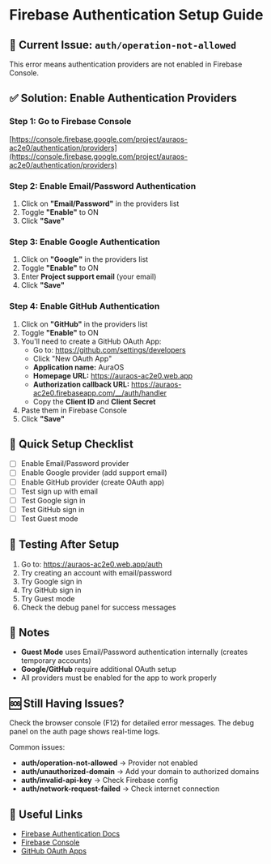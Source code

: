 # Firebase Authentication Setup Guide

## 🔴 Current Issue: `auth/operation-not-allowed`

This error means authentication providers are not enabled in Firebase Console.

## ✅ Solution: Enable Authentication Providers

### Step 1: Go to Firebase Console
[https://console.firebase.google.com/project/auraos-ac2e0/authentication/providers](https://console.firebase.google.com/project/auraos-ac2e0/authentication/providers)

### Step 2: Enable Email/Password Authentication

1. Click on **"Email/Password"** in the providers list
2. Toggle **"Enable"** to ON
3. Click **"Save"**

### Step 3: Enable Google Authentication

1. Click on **"Google"** in the providers list
2. Toggle **"Enable"** to ON
3. Enter **Project support email** (your email)
4. Click **"Save"**

### Step 4: Enable GitHub Authentication

1. Click on **"GitHub"** in the providers list
2. Toggle **"Enable"** to ON
3. You'll need to create a GitHub OAuth App:
   - Go to: https://github.com/settings/developers
   - Click "New OAuth App"
   - **Application name:** AuraOS
   - **Homepage URL:** https://auraos-ac2e0.web.app
   - **Authorization callback URL:** https://auraos-ac2e0.firebaseapp.com/__/auth/handler
   - Copy the **Client ID** and **Client Secret**
4. Paste them in Firebase Console
5. Click **"Save"**

## 🎯 Quick Setup Checklist

- [ ] Enable Email/Password provider
- [ ] Enable Google provider (add support email)
- [ ] Enable GitHub provider (create OAuth app)
- [ ] Test sign up with email
- [ ] Test Google sign in
- [ ] Test GitHub sign in
- [ ] Test Guest mode

## 🔧 Testing After Setup

1. Go to: https://auraos-ac2e0.web.app/auth
2. Try creating an account with email/password
3. Try Google sign in
4. Try GitHub sign in
5. Try Guest mode
6. Check the debug panel for success messages

## 📝 Notes

- **Guest Mode** uses Email/Password authentication internally (creates temporary accounts)
- **Google/GitHub** require additional OAuth setup
- All providers must be enabled for the app to work properly

## 🆘 Still Having Issues?

Check the browser console (F12) for detailed error messages. The debug panel on the auth page shows real-time logs.

Common issues:
- **auth/operation-not-allowed** → Provider not enabled
- **auth/unauthorized-domain** → Add your domain to authorized domains
- **auth/invalid-api-key** → Check Firebase config
- **auth/network-request-failed** → Check internet connection

## 🔗 Useful Links

- [Firebase Authentication Docs](https://firebase.google.com/docs/auth)
- [Firebase Console](https://console.firebase.google.com/project/auraos-ac2e0)
- [GitHub OAuth Apps](https://github.com/settings/developers)
